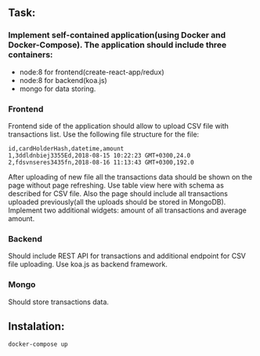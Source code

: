## Task:

### Implement self-contained application(using Docker and Docker-Compose). The application should include three containers:
- node:8 for frontend(create-react-app/redux)
- node:8 for backend(koa.js)
- mongo for data storing.

### Frontend
Frontend side of the application should allow to upload CSV file with transactions list.
Use the following file structure for the file:

```
id,cardHolderHash,datetime,amount
1,3ddldnbiej3355Ed,2018-08-15 10:22:23 GMT+0300,24.0
2,fdsvnseres3435fn,2018-08-16 11:13:43 GMT+0300,192.0
```

After uploading of new file all the transactions data should be shown on the page without page refreshing. Use table view here with schema as described for CSV file.
Also the page should include all transactions uploaded previously(all the uploads should be stored in MongoDB).
Implement two additional widgets: amount of all transactions and average amount.

### Backend
Should include REST API for transactions and additional endpoint for CSV file uploading. Use koa.js as backend framework.

### Mongo
Should store transactions data.

## Instalation:

`docker-compose up`